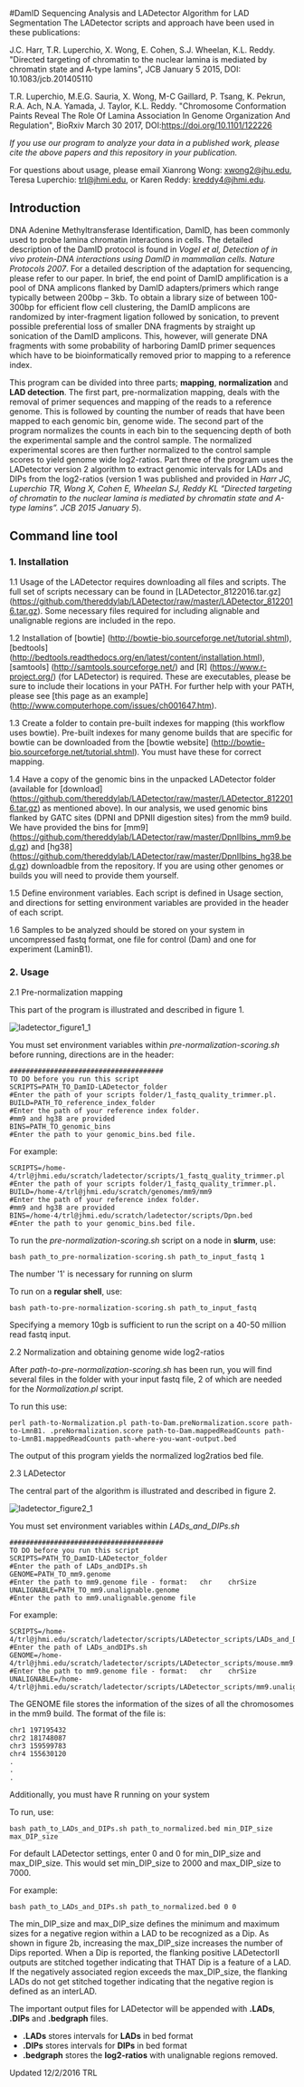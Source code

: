 #DamID Sequencing Analysis and LADetector Algorithm for LAD Segmentation
The LADetector scripts and approach have been used in these publications:

J.C. Harr, T.R. Luperchio, X. Wong, E. Cohen, S.J. Wheelan, K.L. Reddy. "Directed targeting of chromatin to the nuclear lamina is mediated by chromatin state and A-type lamins", JCB January 5 2015, DOI: 10.1083/jcb.201405110

T.R. Luperchio, M.E.G. Sauria, X. Wong, M-C Gaillard, P. Tsang, K. Pekrun, R.A. Ach, N.A. Yamada, J. Taylor, K.L. Reddy. "Chromosome Conformation Paints Reveal The Role Of Lamina Association In Genome Organization And Regulation", BioRxiv March 30 2017, DOI:https://doi.org/10.1101/122226 

*If you use our program to analyze your data in a published work, please cite the above papers and this repository in your publication.*

For questions about usage, please email Xianrong Wong: xwong2@jhu.edu, Teresa Luperchio: trl@jhmi.edu, or Karen Reddy: kreddy4@jhmi.edu.

## Introduction

DNA Adenine Methyltransferase Identification, DamID, has been commonly used to probe lamina chromatin interactions in cells. The detailed description of the DamID protocol is found in *Vogel et al, Detection of in vivo protein-DNA interactions using DamID in mammalian cells. Nature Protocols 2007*. For a detailed description of the adaptation for sequencing, please refer to our paper. In brief, the end point of DamID amplification is a pool of DNA amplicons flanked by DamID adapters/primers which range typically between 200bp – 3kb. To obtain a library size of between 100-300bp for efficient flow cell clustering, the DamID amplicons are randomized by inter-fragment ligation followed by sonication, to prevent possible preferential loss of smaller DNA fragments by straight up sonication of the DamID amplicons. This, however, will generate DNA fragments with some probability of harboring DamID primer sequences which have to be bioinformatically removed prior to mapping to a reference index.

This program can be divided into three parts; **mapping**, **normalization** and **LAD detection**. The first part, pre-normalization mapping, deals with the removal of primer sequences and mapping of the reads to a reference genome. This is followed by counting the number of reads that have been mapped to each genomic bin, genome wide. The second part of the program normalizes the counts in each bin to the sequencing depth of both the experimental sample and the control sample. The normalized experimental scores are then further normalized to the control sample scores to yield genome wide log2-ratios. Part three of the program uses the LADetector version 2 algorithm to extract genomic intervals for LADs and DIPs from the log2-ratios (version 1 was published and provided in *Harr JC, Luperchio TR, Wong X, Cohen E, Wheelan SJ, Reddy KL “Directed targeting of chromatin to the nuclear lamina is mediated by chromatin state and A-type lamins”. JCB 2015 January 5*).

## Command line tool
### 1. Installation

  1.1 Usage of the LADetector requires downloading all files and scripts. The full set of scripts necessary can be found in [LADetector_8122016.tar.gz] (https://github.com/thereddylab/LADetector/raw/master/LADetector_8122016.tar.gz). Some necessary files required for including alignable and unalignable regions are included in the repo. 

  1.2 Installation of [bowtie] (http://bowtie-bio.sourceforge.net/tutorial.shtml), [bedtools] (http://bedtools.readthedocs.org/en/latest/content/installation.html), [samtools] (http://samtools.sourceforge.net/) and [R] (https://www.r-project.org/) (for LADetector) is required. These are executables, please be sure to include their locations in your PATH. For further help with your PATH, please see [this page as an example] (http://www.computerhope.com/issues/ch001647.htm).

 1.3 Create a folder to contain pre-built indexes for mapping (this workflow uses bowtie). Pre-built indexes for many genome builds that are specific for bowtie can be downloaded from the [bowtie website] (http://bowtie-bio.sourceforge.net/tutorial.shtml). You must have these for correct mapping. 

 1.4 Have a copy of the genomic bins in the unpacked LADetector folder (available for [download] (https://github.com/thereddylab/LADetector/raw/master/LADetector_8122016.tar.gz) as mentioned above). In our analysis, we used genomic bins flanked by GATC sites (DPNI and DPNII digestion sites) from the mm9 build. We have provided the bins for [mm9] (https://github.com/thereddylab/LADetector/raw/master/DpnIIbins_mm9.bed.gz) and [hg38] (https://github.com/thereddylab/LADetector/raw/master/DpnIIbins_hg38.bed.gz) downloadble from the repository. If you are using other genomes or builds you will need to provide them yourself.

 1.5 Define environment variables. Each script is defined in Usage section, and directions for setting environment variables are provided in the header of each script.

1.6 Samples to be analyzed should be stored on your system in uncompressed fastq format, one file for control (Dam) and one for experiment (LaminB1).

### 2. Usage

 2.1 Pre-normalization mapping

This part of the program is illustrated and described in figure 1.

![ladetector_figure1_1](https://cloud.githubusercontent.com/assets/17512466/16018097/e5e44ff2-3170-11e6-8e4f-d7d8aaf7300a.png)

You must set environment variables within *pre-normalization-scoring.sh* before running, directions are in the header:

    ######################################
    TO DO before you run this script
    SCRIPTS=PATH_TO_DamID-LADetector_folder
    #Enter the path of your scripts folder/1_fastq_quality_trimmer.pl.
    BUILD=PATH_TO_reference_index_folder
    #Enter the path of your reference index folder.
    #mm9 and hg38 are provided
    BINS=PATH_TO_genomic_bins
    #Enter the path to your genomic_bins.bed file.  

For example:

  
    SCRIPTS=/home-4/trl@jhmi.edu/scratch/ladetector/scripts/1_fastq_quality_trimmer.pl
    #Enter the path of your scripts folder/1_fastq_quality_trimmer.pl.
    BUILD=/home-4/trl@jhmi.edu/scratch/genomes/mm9/mm9
    #Enter the path of your reference index folder.
    #mm9 and hg38 are provided
    BINS=/home-4/trl@jhmi.edu/scratch/ladetector/scripts/Dpn.bed
    #Enter the path to your genomic_bins.bed file.  


To run the *pre-normalization-scoring.sh* script on a node in **slurm**, use:

    bash path_to_pre-normalization-scoring.sh path_to_input_fastq 1

The number '1' is necessary for running on slurm

To run on a **regular shell**, use:

    bash path-to-pre-normalization-scoring.sh path_to_input_fastq


Specifying a memory 10gb is sufficient to run the script on a 40-50 million read fastq input.

2.2 Normalization and obtaining genome wide log2-ratios

After *path-to-pre-normalization-scoring.sh* has been run, you will find several files in the folder with your input fastq file, 2 of which are needed for the *Normalization.pl* script.

To run this use:

    perl path-to-Normalization.pl path-to-Dam.preNormalization.score path-to-LmnB1. .preNormalization.score path-to-Dam.mappedReadCounts path-to-LmnB1.mappedReadCounts path-where-you-want-output.bed

The output of this program yields the normalized log2ratios bed file.

2.3 LADetector

The central part of the algorithm is illustrated and described in figure 2.

![ladetector_figure2_1](https://cloud.githubusercontent.com/assets/17512466/16018096/e5dd9662-3170-11e6-9d3a-794dc675b05c.png)

You must set environment variables within *LADs\_and\_DIPs.sh* 

    ######################################
    TO DO before you run this script
    SCRIPTS=PATH_TO_DamID-LADetector_folder
    #Enter the path of LADs_andDIPs.sh
    GENOME=PATH_TO_mm9.genome
    #Enter the path to mm9.genome file - format:   chr    chrSize   
    UNALIGNABLE=PATH_TO_mm9.unalignable.genome
    #Enter the path to mm9.unalignable.genome file

For example:

    SCRIPTS=/home-4/trl@jhmi.edu/scratch/ladetector/scripts/LADetector_scripts/LADs_and_DIPs.sh
    #Enter the path of LADs_andDIPs.sh
    GENOME=/home-4/trl@jhmi.edu/scratch/ladetector/scripts/LADetector_scripts/mouse.mm9.genome
    #Enter the path to mm9.genome file - format:   chr    chrSize   
    UNALIGNABLE=/home-4/trl@jhmi.edu/scratch/ladetector/scripts/LADetector_scripts/mm9.unalignable.txt

The GENOME file stores the information of the sizes of all the chromosomes in the mm9 build. The format of the file is:

    chr1 197195432
    chr2 181748087
    chr3 159599783
    chr4 155630120
    .
    .
    .

Additionally, you must have R running on your system

To run, use:

    bash path_to_LADs_and_DIPs.sh path_to_normalized.bed min_DIP_size max_DIP_size

For default LADetector settings, enter 0 and 0 for min\_DIP\_size and max\_DIP\_size.
This would set min\_DIP\_size to 2000 and max\_DIP\_size to 7000.

For example: 

    bash path_to_LADs_and_DIPs.sh path_to_normalized.bed 0 0

The min\_DIP\_size and max\_DIP\_size defines the minimum and maximum sizes for a negative region within a LAD to be recognized as a Dip. As shown in figure 2b, increasing the max\_DIP\_size increases the number of Dips reported. When a Dip is reported, the flanking positive LADetectorII outputs are stitched together indicating that THAT Dip is a feature of a LAD. If the negatively associated region exceeds the max\_DIP\_size, the flanking LADs do not get stitched together indicating that the negative region is defined as an interLAD.

The important output files for LADetector will be appended with **.LADs**, **.DIPs** and **.bedgraph** files. 

* **.LADs** stores intervals for **LADs** in bed format
* **.DIPs** stores intervals for **DIPs** in bed format
* **.bedgraph** stores the **log2-ratios** with unalignable regions removed.

Updated 12/2/2016 TRL
